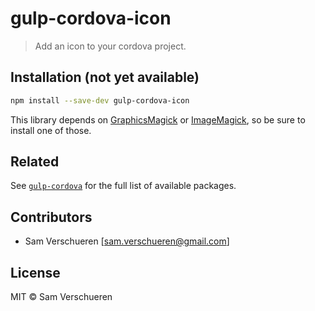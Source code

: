 # gulp-cordova-icon

> Add an icon to your cordova project.

## Installation (not yet available)

```bash
npm install --save-dev gulp-cordova-icon
```

This library depends on [GraphicsMagick](http://www.graphicsmagick.org/) or [ImageMagick](http://www.imagemagick.org/), so be sure to install
one of those.

## Related

See [`gulp-cordova`](https://github.com/SamVerschueren/gulp-cordova) for the full list of available packages.

## Contributors

- Sam Verschueren [<sam.verschueren@gmail.com>]

## License

MIT © Sam Verschueren
